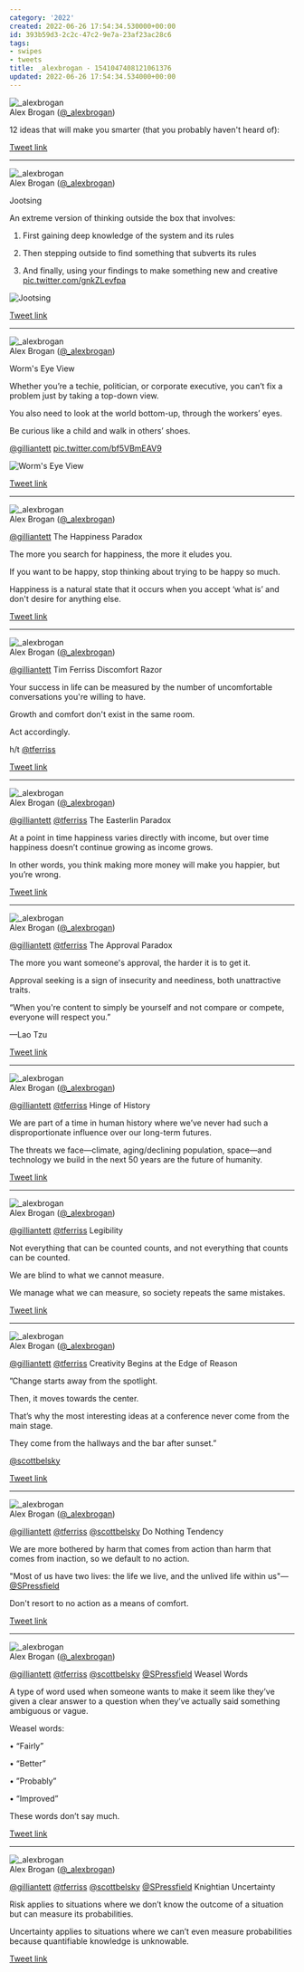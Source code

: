 ```yaml
---
category: '2022'
created: 2022-06-26 17:54:34.530000+00:00
id: 393b59d3-2c2c-47c2-9e7a-23af23ac28c6
tags:
- swipes
- tweets
title: _alexbrogan - 1541047408121061376
updated: 2022-06-26 17:54:34.534000+00:00
---
```

   
![_alexbrogan](../assets/_alexbrogan-1488287898067607553.jpg)   
Alex Brogan ([@_alexbrogan](https://twitter.com/_alexbrogan))   
   
12 ideas that will make you smarter (that you probably haven't heard of):   
   
[Tweet link](https://twitter.com/_alexbrogan/status/1541047408121061376)   
   
   
---   
   
![_alexbrogan](../assets/_alexbrogan-1488287898067607553.jpg)   
Alex Brogan ([@_alexbrogan](https://twitter.com/_alexbrogan))   
   
Jootsing   
   
An extreme version of thinking outside the box that involves:   
   
1) First gaining deep knowledge of the system and its rules   
   
2) Then stepping outside to find something that subverts its rules   
   
3) And finally, using your findings to make something new and creative [pic.twitter.com/gnkZLevfpa](https://twitter.com/_alexbrogan/status/1541047415079424001/photo/1)   
   
![Jootsing](../assets/3_1541047411405164544.jpg)   
   
[Tweet link](https://twitter.com/_alexbrogan/status/1541047415079424001)   
   
   
---   
   
![_alexbrogan](../assets/_alexbrogan-1488287898067607553.jpg)   
Alex Brogan ([@_alexbrogan](https://twitter.com/_alexbrogan))   
   
Worm's Eye View   
   
Whether you’re a techie, politician, or corporate executive, you can’t fix a problem just by taking a top-down view.    
   
You also need to look at the world bottom-up, through the workers’ eyes.    
   
Be curious like a child and walk in others’ shoes.   
   
[@gilliantett](https://twitter.com/gilliantett) [pic.twitter.com/bf5VBmEAV9](https://twitter.com/_alexbrogan/status/1541047426810880001/photo/1)   
   
![Worm's Eye View](../assets/3_1541047423300149251.jpg)   
   
[Tweet link](https://twitter.com/_alexbrogan/status/1541047426810880001)   
   
   
---   
   
![_alexbrogan](../assets/_alexbrogan-1488287898067607553.jpg)   
Alex Brogan ([@_alexbrogan](https://twitter.com/_alexbrogan))   
   
[@gilliantett](https://twitter.com/gilliantett) The Happiness Paradox   
   
The more you search for happiness, the more it eludes you.    
   
If you want to be happy, stop thinking about trying to be happy so much.    
   
Happiness is a natural state that it occurs when you accept ‘what is’ and don't desire for anything else.   
   
[Tweet link](https://twitter.com/_alexbrogan/status/1541047429482647553)   
   
   
---   
   
![_alexbrogan](../assets/_alexbrogan-1488287898067607553.jpg)   
Alex Brogan ([@_alexbrogan](https://twitter.com/_alexbrogan))   
   
[@gilliantett](https://twitter.com/gilliantett) Tim Ferriss Discomfort Razor   
   
Your success in life can be measured by the number of uncomfortable conversations you're willing to have.   
   
Growth and comfort don't exist in the same room.    
   
Act accordingly.    
   
h/t [@tferriss](https://twitter.com/tferriss)   
   
[Tweet link](https://twitter.com/_alexbrogan/status/1541047432750022657)   
   
   
---   
   
![_alexbrogan](../assets/_alexbrogan-1488287898067607553.jpg)   
Alex Brogan ([@_alexbrogan](https://twitter.com/_alexbrogan))   
   
[@gilliantett](https://twitter.com/gilliantett) [@tferriss](https://twitter.com/tferriss) The Easterlin Paradox   
   
At a point in time happiness varies directly with income, but over time happiness doesn’t continue growing as income grows.    
   
In other words, you think making more money will make you happier, but you’re wrong.   
   
[Tweet link](https://twitter.com/_alexbrogan/status/1541047439087620096)   
   
   
---   
   
![_alexbrogan](../assets/_alexbrogan-1488287898067607553.jpg)   
Alex Brogan ([@_alexbrogan](https://twitter.com/_alexbrogan))   
   
[@gilliantett](https://twitter.com/gilliantett) [@tferriss](https://twitter.com/tferriss) The Approval Paradox   
   
The more you want someone's approval, the harder it is to get it.   
   
Approval seeking is a sign of insecurity and neediness, both unattractive traits.   
   
“When you're content to simply be yourself and not compare or compete, everyone will respect you.”    
   
—Lao Tzu   
   
[Tweet link](https://twitter.com/_alexbrogan/status/1541047441239179266)   
   
   
---   
   
![_alexbrogan](../assets/_alexbrogan-1488287898067607553.jpg)   
Alex Brogan ([@_alexbrogan](https://twitter.com/_alexbrogan))   
   
[@gilliantett](https://twitter.com/gilliantett) [@tferriss](https://twitter.com/tferriss) Hinge of History   
   
We are part of a time in human history where we’ve never had such a disproportionate influence over our long-term futures.    
   
The threats we face—climate, aging/declining population, space—and technology we build in the next 50 years are the future of humanity.   
   
[Tweet link](https://twitter.com/_alexbrogan/status/1541047443344838656)   
   
   
---   
   
![_alexbrogan](../assets/_alexbrogan-1488287898067607553.jpg)   
Alex Brogan ([@_alexbrogan](https://twitter.com/_alexbrogan))   
   
[@gilliantett](https://twitter.com/gilliantett) [@tferriss](https://twitter.com/tferriss) Legibility   
   
Not everything that can be counted counts, and not everything that counts can be counted.    
   
We are blind to what we cannot measure.    
   
We manage what we can measure, so society repeats the same mistakes.   
   
[Tweet link](https://twitter.com/_alexbrogan/status/1541047445160923136)   
   
   
---   
   
![_alexbrogan](../assets/_alexbrogan-1488287898067607553.jpg)   
Alex Brogan ([@_alexbrogan](https://twitter.com/_alexbrogan))   
   
[@gilliantett](https://twitter.com/gilliantett) [@tferriss](https://twitter.com/tferriss) Creativity Begins at the Edge of Reason   
   
”Change starts away from the spotlight.    
   
Then, it moves towards the center.    
   
That’s why the most interesting ideas at a conference never come from the main stage.    
   
They come from the hallways and the bar after sunset.”   
   
[@scottbelsky](https://twitter.com/scottbelsky)   
   
[Tweet link](https://twitter.com/_alexbrogan/status/1541047451997675520)   
   
   
---   
   
![_alexbrogan](../assets/_alexbrogan-1488287898067607553.jpg)   
Alex Brogan ([@_alexbrogan](https://twitter.com/_alexbrogan))   
   
[@gilliantett](https://twitter.com/gilliantett) [@tferriss](https://twitter.com/tferriss) [@scottbelsky](https://twitter.com/scottbelsky) Do Nothing Tendency   
   
We are more bothered by harm that comes from action than harm that comes from inaction, so we default to no action.   
   
"Most of us have two lives: the life we live, and the unlived life within us"— [@SPressfield](https://twitter.com/SPressfield)   
   
Don't resort to no action as a means of comfort.   
   
[Tweet link](https://twitter.com/_alexbrogan/status/1541047458800746498)   
   
   
---   
   
![_alexbrogan](../assets/_alexbrogan-1488287898067607553.jpg)   
Alex Brogan ([@_alexbrogan](https://twitter.com/_alexbrogan))   
   
[@gilliantett](https://twitter.com/gilliantett) [@tferriss](https://twitter.com/tferriss) [@scottbelsky](https://twitter.com/scottbelsky) [@SPressfield](https://twitter.com/SPressfield) Weasel Words   
   
A type of word used when someone wants to make it seem like they’ve given a clear answer to a question when they’ve actually said something ambiguous or vague.    
   
Weasel words:   
   
• “Fairly”   
   
• “Better”   
   
• ”Probably”   
   
• “Improved”    
   
These words don’t say much.   
   
[Tweet link](https://twitter.com/_alexbrogan/status/1541047460931534849)   
   
   
---   
   
![_alexbrogan](../assets/_alexbrogan-1488287898067607553.jpg)   
Alex Brogan ([@_alexbrogan](https://twitter.com/_alexbrogan))   
   
[@gilliantett](https://twitter.com/gilliantett) [@tferriss](https://twitter.com/tferriss) [@scottbelsky](https://twitter.com/scottbelsky) [@SPressfield](https://twitter.com/SPressfield) Knightian Uncertainty   
   
Risk applies to situations where we don’t know the outcome of a situation but can measure its probabilities.    
   
Uncertainty applies to situations where we can’t even measure probabilities because quantifiable knowledge is unknowable.   
   
[Tweet link](https://twitter.com/_alexbrogan/status/1541047463037091841)